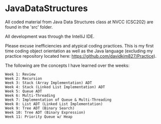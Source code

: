 # JavaDataStructures
All coded material from Java Data Structures class at NVCC (CSC202) are found in the 'src' folder.

All development was through the IntelliJ IDE.

Please excuse inefficiencies and atypical coding practices. This is my first time coding object orientation as well as the Java 
language (excluding my practice repository located here: https://github.com/davidkim827/Practice).

The following are the concepts I have learned over the weeks:

	Week 1: Review
	Week 2: Recursion
	Week 3: Stack (Array Implementation) ADT
	Week 4: Stack (Linked List Implementation) ADT
	Week 5: Queue ADT
	Week 6: Multi-Threading
	Week 7: Implementation of Queue & Multi-Threading
	Week 8: List ADT (Linked List Implementation)
	Week 9: Tree ADT (Binary Search)
	Week 10: Tree ADT (Binary Expression)
	Week 11: Priority Queue w/ Heap
